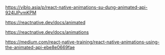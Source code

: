 https://viblo.asia/p/react-native-animations-su-dung-animated-api-924lJPvmKPM

https://reactnative.dev/docs/animated

https://reactnative.dev/docs/animations

https://medium.com/react-native-training/react-native-animations-using-the-animated-api-ebe8e0669fae
